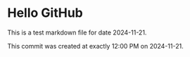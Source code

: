 # Hello GitHub
This is a test markdown file for date 2024-11-21.

This commit was created at exactly 12:00 PM on 2024-11-21.
